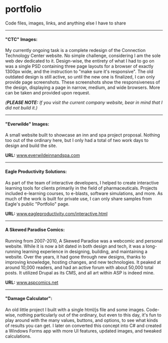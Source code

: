 # portfolio

Code files, images, links, and anything else I have to share

---

#### "CTC" Images:
My currently ongoing task is a complete redesign of the Connection Technology Center website. 
No simple challenge, considering I am the sole web dev dedicated to it. Design-wise, 
the entirety of what I had to go on was a single PSD containing three page layouts for a browser 
of exactly 1300px wide, and the instruction to "make sure it's responsive". 
The old outdated design is still active, so until the new one is finalized, 
I can only provide page screenshots. These screenshots show the responsiveness of the design, 
displaying a page in narrow, medium, and wide browsers. More can be taken and provided upon request.

*(__PLEASE NOTE:__ If you visit the current company website, bear in mind that I did not build it.)*

---

#### "Everwilde" Images:
A small website built to showcase an inn and spa project proposal. 
Nothing too out of the ordinary here, but I only had a total of two work days to design and build the site. 

__URL:__ www.everwildeinnandspa.com

---

#### Eagle Productivity Solutions:
As part of the team of interactive developers, I helped to create interactive learning tools 
for clients primarily in the field of pharmaceuticals. Projects included e-learning courses, 
to e-blasts, software simulations, and more. As much of the work is built for private use, 
I can only share samples from Eagle's public "Portfolio" page. 

__URL:__ www.eagleproductivity.com/interactive.html

---

#### A Skewed Paradise Comics:
Running from 2007-2010, A Skewed Paradise was a webcomic and personal website. 
While it is now a bit dated in both design and tech, it was a long-running 
learning experience in designing, building, and maintaining a website. 
Over the years, it had gone through new designs, thanks to improving knowledge, 
hosting changes, and new technologies. It peaked at around 10,000 readers, 
and had an active forum with about 50,000 total posts. 
It utilized Drupal as its CMS, and all art within ASP is indeed mine.

__URL:__ www.aspcomics.net

---

#### "Damage Calculator":
An old little project I built with a single html/js file and some images. 
Code-wise, nothing particularly out of the ordinary, but even to this day, 
it's fun to play around with the many values, buttons, and options, 
to see what kinds of results you can get. I later on converted this concept into C# 
and created a Windows Forms app with more UI features, updated images, and tweaked calculations.
